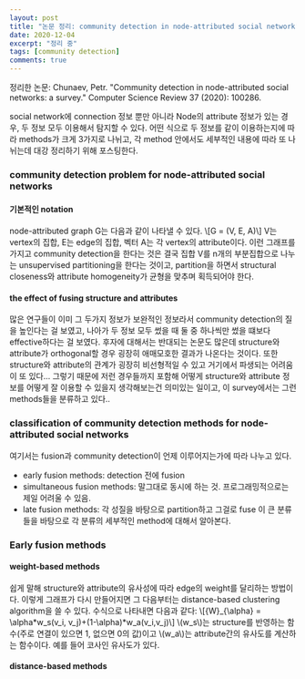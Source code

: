 ```yaml
---
layout: post
title: "논문 정리: community detection in node-attributed social network"
date: 2020-12-04
excerpt: "정리 중"
tags: [community detection]
comments: true
---
```


정리한 논문: Chunaev, Petr. "Community detection in node-attributed social networks: a survey." Computer Science Review 37 (2020): 100286.

social network에 connection 정보 뿐만 아니라 Node의 attribute 정보가 있는 경우, 두 정보 모두 이용해서 탐지할 수 있다. 
어떤 식으로 두 정보를 같이 이용하는지에 따라 methods가 크게 3가지로 나뉘고, 각 method 안에서도 세부적인 내용에 따라 또 나뉘는데 대강 정리하기 위해 포스팅한다.


### community detection problem for node-attributed social networks

#### 기본적인 notation
node-attributed graph G는 다음과 같이 나타낼 수 있다.
\\[G = (V, E, A)\\]
V는 vertex의 집합, E는 edge의 집합, 벡터 A는 각 vertex의 attribute이다.
이런 그래프를 가지고 community detection을 한다는 것은 결국 집합 V를 n개의 부분집합으로 나누는 unsupervised partitioning을 한다는 것이고, partition을 하면서 structural closeness와 attribute homogeneity가 균형을 맞추며 획득되어야 한다.

#### the effect of fusing structure and attributes
많은 연구들이 이미 그 두가지 정보가 보완적인 정보라서 community detection의 질을 높인다는 걸 보였고, 나아가 두 정보 모두 썼을 때 둘 중 하나씩만 썼을 떄보다 effective하다는 걸 보였다. 
후자에 대해서는 반대되는 논문도 많은데 structure와 attribute가 orthogonal할 경우 굉장히 애매모호한 결과가 나온다는 것이다. 또한 structure와 attribute의 관계가 굉장히 비선형적일 수 있고 거기에서 파생되는 어려움이 또 있다...
그렇기 때문에 저런 경우들까지 포함해 어떻게 structure와 attribute 정보를 어떻게 잘 이용할 수 있을지 생각해보는건 의미있는 일이고, 이 survey에서는 그런 methods들을 분류하고 있다..


### classification of community detection methods for node-attributed social networks
여기서는 fusion과 community detection이 언제 이루어지는가에 따라 나누고 있다.
- early fusion methods: detection 전에 fusion
- simultaneous fusion methods: 말그대로 동시에 하는 것. 프로그래밍적으로는 제일 어려울 수 있음.
- late fusion methods: 각 성질을 바탕으로 partition하고 그걸로 fuse
이 큰 분류들을 바탕으로 각 분류의 세부적인 method에 대해서 알아본다.


### Early fusion methods

#### weight-based methods
쉽게 말해 structure와 attribute의 유사성에 따라 edge의 weight를 달리하는 방법이다. 이렇게 그래프가 다시 만들어지면 그 다음부터는 distance-based clustering algorithm을 쓸 수 있다.
수식으로 나타내면 다음과 같다:
 \\[{W}_{\alpha} = \alpha*w_s(v_i, v_j)+(1-\alpha)*w_a(v_i,v_j)\\]
\\(w_s\\)는  structure를 반영하는 함수(주로 연결이 있으면 1, 없으면 0의 값)이고 \\(w_a\\)는 attribute간의 유사도를 계산하는 함수이다. 예를 들어 코사인 유사도가 있다.

#### distance-based methods

